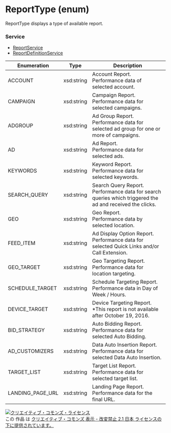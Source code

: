 # ReportType (enum)
ReportType displays a type of available report.

### Service
+ [ReportService](../services/ReportService.md)
+ [ReportDefinitionService](../services/ReportDefinitionService.md)

| Enumeration | Type |Description | 
|---|---|---|
| ACCOUNT| xsd:string |Account Report.<br>Performance data of selected account. |
| CAMPAIGN| xsd:string |Campaign Report.<br>Performance data for selected campaigns. |
| ADGROUP| xsd:string |Ad Group Report.<br>Performance data for selected ad group for one or more of campaigns. |
| AD| xsd:string |Ad Report.<br>Performance data for selected ads. |
| KEYWORDS| xsd:string |Keyword Report.<br>Performance data for selected keywords. |
| SEARCH_QUERY| xsd:string |Search Query Report.<br>Performance data for search queries which triggered the ad and received the clicks. |
| GEO| xsd:string |Geo Report.<br>Performance data by selected location. |
| FEED_ITEM| xsd:string |Ad Display Option Report.<br>Performance data for selected Quick Links and/or Call Extension. |
| GEO_TARGET| xsd:string |Geo Targeting Report.<br>Performance data for location targeting. |
| SCHEDULE_TARGET| xsd:string |Schedule Targeting Report.<br>Performance data in Day of Week / Hours.|
| DEVICE_TARGET| xsd:string |Device Targeting Report.<br>*This report is not available after October 19, 2016. |
| BID_STRATEGY| xsd:string |Auto Bidding Report.<br>Performance data for selected Auto Bidding. |
| AD_CUSTOMIZERS| xsd:string |Data Auto Insertion Report.<br>Performance data for selected Data Auto Insertion. |
| TARGET_LIST| xsd:string |Target List Report.<br>Performance data for selected target list. |
| LANDING_PAGE_URL| xsd:string |Landing Page Report.<br>Performance data for the final URL. |

<a rel="license" href="http://creativecommons.org/licenses/by-nd/2.1/jp/"><img alt="クリエイティブ・コモンズ・ライセンス" style="border-width:0" src="https://i.creativecommons.org/l/by-nd/2.1/jp/88x31.png" /></a><br />この 作品 は <a rel="license" href="http://creativecommons.org/licenses/by-nd/2.1/jp/">クリエイティブ・コモンズ 表示 - 改変禁止 2.1 日本 ライセンスの下に提供されています。</a>
